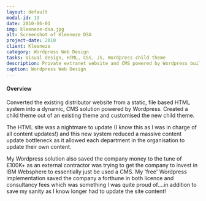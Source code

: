 ```yaml
---
layout: default
modal-id: 13
date: 2010-06-01
img: kleeneze-dsa.jpg
alt: Screenshot of Kleeneze DSA
project-date: 2010
client: Kleeneze
category: Wordpress Web Design
tasks: Visual design, HTML, CSS, JS, Wordpress child theme
description: Private extranet website and CMS powered by Wordpress built for company distributor network
caption: Wordpress Web Design
---
```


#### Overview

Converted the existing distributor website from a static, file based HTML system into a dynamic, CMS solution powered by Wordpress.  Created a child theme out of an existing theme and customised the new child theme. 

The HTML site was a nightmare to update (I know this as I was in charge of all content updates!) and this new system reduced a massive content update bottleneck as it allowed each department in the organisation to update their own content.  

My Wordpress solution also saved the company money to the tune of £100K+ as an external contractor was trying to get the company to invest in IBM Websphere to essentially just be used a CMS.  My 'free' Wordpress implementation saved the company a forthune in both licence and consultancy fees which was something I was quite proud of....in addition to save my sanity as I know longer had to update the site content! 